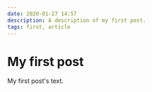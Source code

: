 ```yaml
---
date: 2020-01-27 14:57
description: A description of my first post.
tags: first, article
---
```

# My first post

My first post's text.
